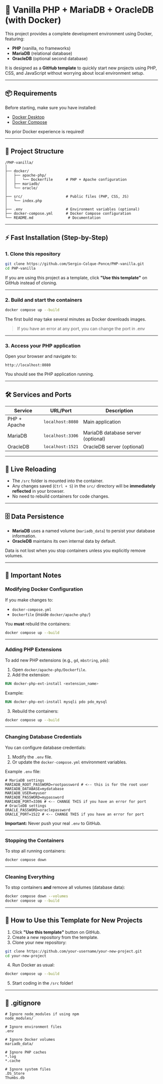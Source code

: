 # 🚀 Vanilla PHP + MariaDB + OracleDB (with Docker)

This project provides a complete development environment using Docker, featuring:

- **PHP** (vanilla, no frameworks)
- **MariaDB** (relational database)
- **OracleDB** (optional second database)

It is designed as a **GitHub template** to quickly start new projects using PHP, CSS, and JavaScript without worrying about local environment setup.

---

## 📦 Requirements

Before starting, make sure you have installed:

- [Docker Desktop](https://www.docker.com/products/docker-desktop)
- [Docker Compose](https://docs.docker.com/compose/)

No prior Docker experience is required!

---

## 🧩 Project Structure

```plaintext
/PHP-vanilla/
│
├── docker/
│   ├── apache-php/
│   │   └── Dockerfile      # PHP + Apache configuration
│   ├── mariadb/
│   └── oracle/
│
├── src/                    # Public files (PHP, CSS, JS)
│   └── index.php
│
├── .env                    # Environment variables (optional)
├── docker-compose.yml      # Docker Compose configuration
└── README.md                # Documentation
```

---

## ⚡ Fast Installation (Step-by-Step)

### 1. Clone this repository

```bash
git clone https://github.com/Sergio-Colque-Ponce/PHP-vanilla.git
cd PHP-vanilla
```

If you are using this project as a template, click **"Use this template"** on GitHub instead of cloning.

---

### 2. Build and start the containers

```bash
docker compose up --build
```

The first build may take several minutes as Docker downloads images.

> If you have an error at any port, you can change the port in .env 
---

### 3. Access your PHP application

Open your browser and navigate to:

```plaintext
http://localhost:8080
```

You should see the PHP application running.

---

## 🛠️ Services and Ports

| Service        | URL/Port          | Description                         |
|----------------|-------------------|-------------------------------------|
| PHP + Apache   | `localhost:8080`  | Main application                    |
| MariaDB        | `localhost:3306`  | MariaDB database server (optional)  |
| OracleDB       | `localhost:1521`  | OracleDB server (optional)          |

---

## 🔄 Live Reloading

- The `/src` folder is mounted into the container.
- Any changes saved (`Ctrl + S`) in the `src/` directory will be **immediately reflected** in your browser.
- No need to rebuild containers for code changes.

---

## 🗄️ Data Persistence

- **MariaDB** uses a named volume (`mariadb_data`) to persist your database information.
- **OracleDB** maintains its own internal data by default.

Data is not lost when you stop containers unless you explicitly remove volumes.

---

## 🧠 Important Notes

### Modifying Docker Configuration

If you make changes to:

- `docker-compose.yml`
- `Dockerfile` (inside `docker/apache-php/`)

You **must** rebuild the containers:

```bash
docker compose up --build
```

---

### Adding PHP Extensions

To add new PHP extensions (e.g., `gd`, `mbstring`, `pdo`):

1. Open `docker/apache-php/Dockerfile`.
2. Add the extension:

```dockerfile
RUN docker-php-ext-install <extension_name>
```

Example:

```dockerfile
RUN docker-php-ext-install mysqli pdo pdo_mysql
```

3. Rebuild the containers:

```bash
docker compose up --build
```

---

### Changing Database Credentials

You can configure database credentials:

1. Modify the `.env` file.
2. Or update the `docker-compose.yml` environment variables.

Example `.env` file:

```dotenv
# MariaDB settings
MARIADB_ROOT_PASSWORD=rootpassword # <-- this is for the root user
MARIADB_DATABASE=mydatabase
MARIADB_USER=myuser
MARIADB_PASSWORD=mypassword
MARIADB_PORT=3306 # <-- CHANGE THIS if you have an error for port
# OracleDB settings
ORACLE_PASSWORD=oraclepassword
ORACLE_PORT=1522 # <-- CHANGE THIS if you have an error for port
```

**Important:** Never push your real `.env` to GitHub.

---

### Stopping the Containers

To stop all running containers:

```bash
docker compose down
```

---

### Cleaning Everything

To stop containers **and** remove all volumes (database data):

```bash
docker compose down --volumes
docker compose up --build
```

---

## 🚀 How to Use this Template for New Projects

1. Click **"Use this template"** button on GitHub.
2. Create a new repository from the template.
3. Clone your new repository:

```bash
git clone https://github.com/your-username/your-new-project.git
cd your-new-project
```

4. Run Docker as usual:

```bash
docker compose up --build
```

5. Start coding in the `/src` folder!

---

## 📜 .gitignore

```gitignore
# Ignore node_modules if using npm
node_modules/

# Ignore environment files
.env

# Ignore Docker volumes
mariadb_data/

# Ignore PHP caches
*.log
*.cache

# Ignore system files
.DS_Store
Thumbs.db
```
